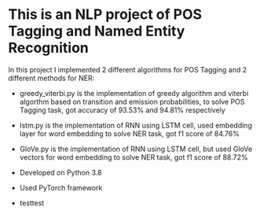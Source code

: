 # This is an NLP project of POS Tagging and Named Entity Recognition

In this project I implemented 2 different algorithms for POS Tagging and 2 different methods for NER:
- greedy_viterbi.py is the implementation of greedy algorithm and viterbi algorthm based on transition and emission probabilities, to solve POS Tagging task, got accuracy of 93.53% and 94.81% respectively


- lstm.py is the implementation of RNN using LSTM cell, used embedding layer for word embedding to solve NER task, got f1 score of 84.76%


- GloVe.py is the implementation of RNN using LSTM cell, but used GloVe vectors for word embedding to solve NER task, got f1 score of 88.72%


- Developed on Python 3.8
- Used PyTorch framework
- testtest